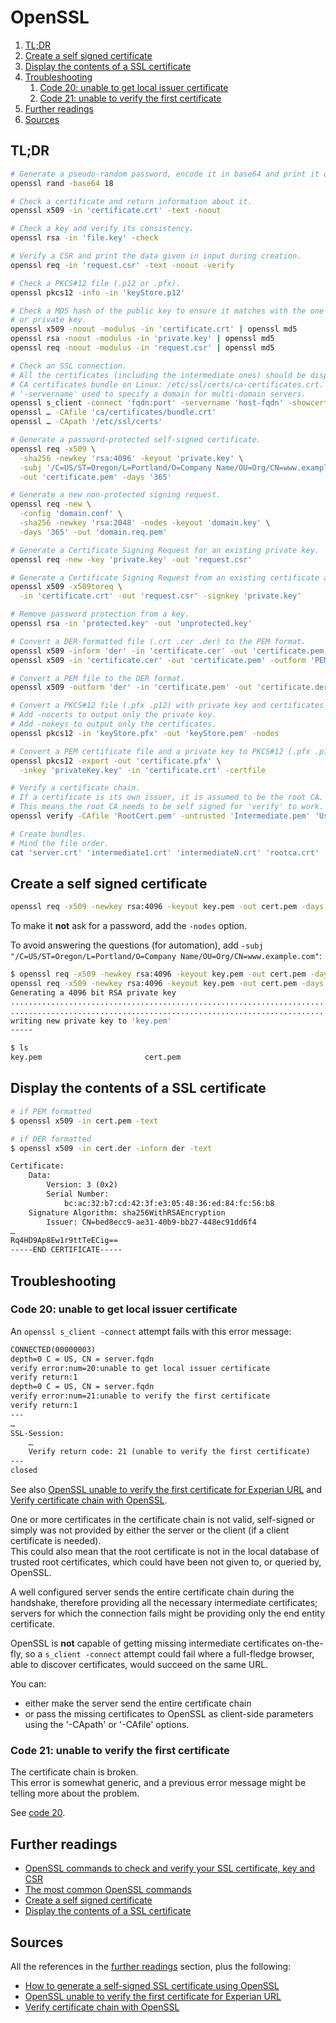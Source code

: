 # OpenSSL

1. [TL;DR](#tldr)
1. [Create a self signed certificate](#create-a-self-signed-certificate)
1. [Display the contents of a SSL certificate](#display-the-contents-of-a-ssl-certificate)
1. [Troubleshooting](#troubleshooting)
   1. [Code 20: unable to get local issuer certificate](#code-20-unable-to-get-local-issuer-certificate)
   1. [Code 21: unable to verify the first certificate](#code-21-unable-to-verify-the-first-certificate)
1. [Further readings](#further-readings)
1. [Sources](#sources)

## TL;DR

```sh
# Generate a pseudo-random password, encode it in base64 and print it out.
openssl rand -base64 18

# Check a certificate and return information about it.
openssl x509 -in 'certificate.crt' -text -noout

# Check a key and verify its consistency.
openssl rsa -in 'file.key' -check

# Verify a CSR and print the data given in input during creation.
openssl req -in 'request.csr' -text -noout -verify

# Check a PKCS#12 file (.p12 or .pfx).
openssl pkcs12 -info -in 'keyStore.p12'

# Check a MD5 hash of the public key to ensure it matches with the one in a CSR
# or private key.
openssl x509 -noout -modulus -in 'certificate.crt' | openssl md5
openssl rsa -noout -modulus -in 'private.key' | openssl md5
openssl req -noout -modulus -in 'request.csr' | openssl md5

# Check an SSL connection.
# All the certificates (including the intermediate ones) should be displayed.
# CA certificates bundle on Linux: /etc/ssl/certs/ca-certificates.crt.
# '-servername' used to specify a domain for multi-domain servers.
openssl s_client -connect 'fqdn:port' -servername 'host-fqdn' -showcerts
openssl … -CAfile 'ca/certificates/bundle.crt'
openssl … -CApath '/etc/ssl/certs'

# Generate a password-protected self-signed certificate.
openssl req -x509 \
  -sha256 -newkey 'rsa:4096' -keyout 'private.key' \
  -subj '/C=US/ST=Oregon/L=Portland/O=Company Name/OU=Org/CN=www.example.com' \
  -out 'certificate.pem' -days '365'

# Generate a new non-protected signing request.
openssl req -new \
  -config 'domain.conf' \
  -sha256 -newkey 'rsa:2048' -nodes -keyout 'domain.key' \
  -days '365' -out 'domain.req.pem'

# Generate a Certificate Signing Request for an existing private key.
openssl req -new -key 'private.key' -out 'request.csr'

# Generate a Certificate Signing Request from an existing certificate and key.
openssl x509 -x509toreq \
  -in 'certificate.crt' -out 'request.csr' -signkey 'private.key'

# Remove password protection from a key.
openssl rsa -in 'protected.key' -out 'unprotected.key'

# Convert a DER-formatted file (.crt .cer .der) to the PEM format.
openssl x509 -inform 'der' -in 'certificate.cer' -out 'certificate.pem'
openssl x509 -in 'certificate.cer' -out 'certificate.pem' -outform 'PEM'

# Convert a PEM file to the DER format.
openssl x509 -outform 'der' -in 'certificate.pem' -out 'certificate.der'

# Convert a PKCS#12 file (.pfx .p12) with private key and certificates to PEM.
# Add -nocerts to output only the private key.
# Add -nokeys to output only the certificates.
openssl pkcs12 -in 'keyStore.pfx' -out 'keyStore.pem' -nodes

# Convert a PEM certificate file and a private key to PKCS#12 (.pfx .p12).
openssl pkcs12 -export -out 'certificate.pfx' \
  -inkey 'privateKey.key' -in 'certificate.crt' -certfile

# Verify a certificate chain.
# If a certificate is its own issuer, it is assumed to be the root CA.
# This means the root CA needs to be self signed for 'verify' to work.
openssl verify -CAfile 'RootCert.pem' -untrusted 'Intermediate.pem' 'UserCert.pem'

# Create bundles.
# Mind the file order.
cat 'server.crt' 'intermediate1.crt' 'intermediateN.crt' 'rootca.crt'
```

## Create a self signed certificate

```sh
openssl req -x509 -newkey rsa:4096 -keyout key.pem -out cert.pem -days 365
```

To make it **not** ask for a password, add the `-nodes` option.

To avoid answering the questions (for automation), add `-subj "/C=US/ST=Oregon/L=Portland/O=Company Name/OU=Org/CN=www.example.com"`:

```sh
$ openssl req -x509 -newkey rsa:4096 -keyout key.pem -out cert.pem -days 365 -nodes -subj "/C=NL/ST=Nederlands/L=Amsterdam/O=Mek Net/OU=Org/CN=mek.info"
openssl req -x509 -newkey rsa:4096 -keyout key.pem -out cert.pem -days 365 -nodes -subj "/C=NL/ST=Nederlands/L=Amsterdam/O=Mek Net/OU=Org/CN=mek.info"
Generating a 4096 bit RSA private key
..............................................................................................................................................................................................................................++
...........................................................................................................................................................................++
writing new private key to 'key.pem'
-----

$ ls
key.pem                       cert.pem
```

## Display the contents of a SSL certificate

```sh
# if PEM formatted
$ openssl x509 -in cert.pem -text

# if DER formatted
$ openssl x509 -in cert.der -inform der -text
```

```txt
Certificate:
    Data:
        Version: 3 (0x2)
        Serial Number:
            bc:ac:32:b7:cd:42:3f:e3:05:48:36:ed:84:fc:56:b8
    Signature Algorithm: sha256WithRSAEncryption
        Issuer: CN=bed8ecc9-ae31-40b9-bb27-448ec91dd6f4
…
Rq4HD9Ap8Ew1r9ttTeECig==
-----END CERTIFICATE-----
```

## Troubleshooting

### Code 20: unable to get local issuer certificate

An `openssl s_client -connect` attempt fails with this error message:

```txt
CONNECTED(00000003)
depth=0 C = US, CN = server.fqdn
verify error:num=20:unable to get local issuer certificate
verify return:1
depth=0 C = US, CN = server.fqdn
verify error:num=21:unable to verify the first certificate
verify return:1
---
…
SSL-Session:
    …
    Verify return code: 21 (unable to verify the first certificate)
---
closed
```

See also [OpenSSL unable to verify the first certificate for Experian URL] and [Verify certificate chain with OpenSSL].

One or more certificates in the certificate chain is not valid, self-signed or simply was not provided by either the server or the client (if a client certificate is needed).<br />
This could also mean that the root certificate is not in the local database of trusted root certificates, which could have been not given to, or queried by, OpenSSL.

A well configured server sends the entire certificate chain during the handshake, therefore providing all the necessary intermediate certificates; servers for which the connection fails might be providing only the end entity certificate.

OpenSSL is **not** capable of getting missing intermediate certificates on-the-fly, so a `s_client -connect` attempt could fail where a full-fledge browser, able to discover certificates, would succeed on the same URL.

You can:

- either make the server send the entire certificate chain
- or pass the missing certificates to OpenSSL as client-side parameters using the '-CApath' or '-CAfile' options.

### Code 21: unable to verify the first certificate

The certificate chain is broken.<br />
This error is somewhat generic, and a previous error message might be telling more about the problem.

See [code 20](#code-20-unable-to-get-local-issuer-certificate).

## Further readings

- [OpenSSL commands to check and verify your SSL certificate, key and CSR]
- [The most common OpenSSL commands]
- [Create a self signed certificate]
- [Display the contents of a SSL certificate]

## Sources

All the references in the [further readings] section, plus the following:

- [How to generate a self-signed SSL certificate using OpenSSL]
- [OpenSSL unable to verify the first certificate for Experian URL]
- [Verify certificate chain with OpenSSL]

<!-- project's references -->

<!-- internal references -->
[further readings]: #further-readings

<!-- external references -->
[create a self signed certificate]: https://stackoverflow.com/questions/10175812/how-to-create-a-self-signed-certificate-with-openssl#10176685
[display the contents of a ssl certificate]: https://support.qacafe.com/knowledge-base/how-do-i-display-the-contents-of-a-ssl-certificate/
[how to generate a self-signed ssl certificate using openssl]: https://stackoverflow.com/questions/10175812/how-to-generate-a-self-signed-ssl-certificate-using-openssl#10176685
[openssl commands to check and verify your ssl certificate, key and csr]: https://www.ibm.com/support/pages/openssl-commands-check-and-verify-your-ssl-certificate-key-and-csr
[openssl unable to verify the first certificate for experian url]: https://stackoverflow.com/questions/7587851/openssl-unable-to-verify-the-first-certificate-for-experian-url
[the most common openssl commands]: https://www.sslshopper.com/article-most-common-openssl-commands.html
[verify certificate chain with openssl]: https://www.itsfullofstars.de/2016/02/verify-certificate-chain-with-openssl/
